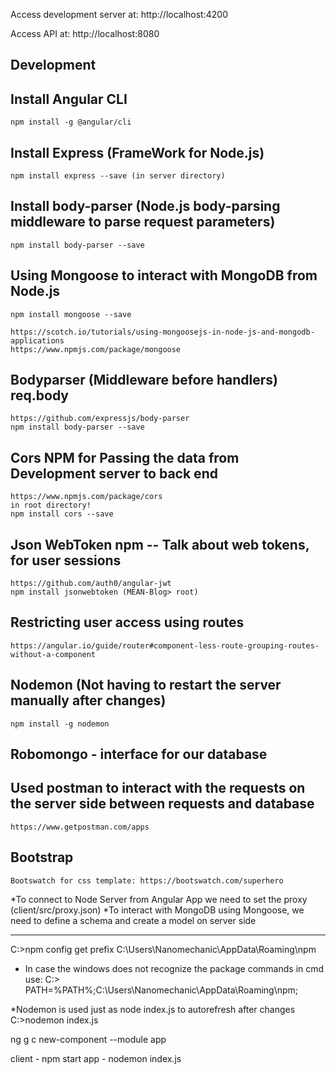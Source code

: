 
 Access development server at: http://localhost:4200

 Access API at: http://localhost:8080
## Development


## Install Angular CLI
	npm install -g @angular/cli

## Install Express (FrameWork for Node.js)
	npm install express --save (in server directory)

## Install body-parser (Node.js body-parsing middleware to parse request parameters)
	npm install body-parser --save

## Using Mongoose to interact with MongoDB from Node.js
	npm install mongoose --save

	https://scotch.io/tutorials/using-mongoosejs-in-node-js-and-mongodb-applications
	https://www.npmjs.com/package/mongoose

## Bodyparser (Middleware before handlers) req.body
	https://github.com/expressjs/body-parser
	npm install body-parser --save

## Cors NPM for Passing the data from Development server to back end 
	https://www.npmjs.com/package/cors
	in root directory!
	npm install cors --save

## Json WebToken npm -- Talk about web tokens, for user sessions
	https://github.com/auth0/angular-jwt
	npm install jsonwebtoken (MEAN-Blog> root)

## Restricting user access using routes
	https://angular.io/guide/router#component-less-route-grouping-routes-without-a-component

## Nodemon (Not having to restart the server manually after changes)
	npm install -g nodemon

## Robomongo - interface for our database


## Used postman to interact with the requests on the server side between requests and database
	https://www.getpostman.com/apps

## Bootstrap
	Bootswatch for css template: https://bootswatch.com/superhero


*To connect to Node Server from Angular App we need to set the proxy (client/src/proxy.json)
*To interact with MongoDB using Mongoose, we need to define a schema and create a model on server side

------------------------

C:\>npm config get prefix
C:\Users\Nanomechanic\AppData\Roaming\npm

* In case the windows does not recognize the package commands in cmd use:
C:\> PATH=%PATH%;C:\Users\Nanomechanic\AppData\Roaming\npm;

*Nodemon is used just as node index.js to autorefresh after changes
C:\>nodemon index.js



ng g c new-component --module app

client - npm start
app - nodemon index.js
